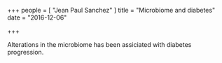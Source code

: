 +++
people = [
  "Jean Paul Sanchez"
]
title = "Microbiome and diabetes"
date = "2016-12-06"

+++

Alterations in the microbiome has been assiciated with diabetes progression.
